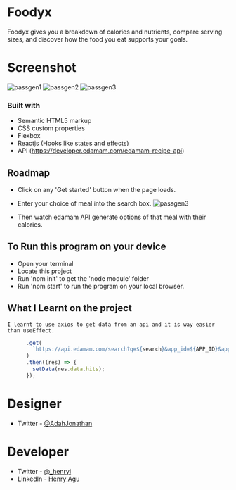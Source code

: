 # Foodyx

Foodyx gives you a breakdown of calories and nutrients, compare serving sizes, and discover how the food you eat supports your goals.

# Screenshot

![passgen1](https://user-images.githubusercontent.com/74037448/199025915-01987067-cba7-4b7d-a96c-f03899a95a90.PNG)
![passgen2](https://user-images.githubusercontent.com/74037448/199025923-3bcb8d8b-fcd1-493d-9359-e72fcc00a9e9.PNG)
![passgen3](https://user-images.githubusercontent.com/74037448/199025926-33e976e6-f014-4b77-93ab-5eaf9230d5e5.PNG)

### Built with

- Semantic HTML5 markup
- CSS custom properties
- Flexbox
- Reactjs (Hooks like states and effects)
- API (https://developer.edamam.com/edamam-recipe-api)


## Roadmap

- Click on any 'Get started' button when the page loads.

- Enter your choice of meal into the search box.
![passgen3](https://user-images.githubusercontent.com/74037448/199025926-33e976e6-f014-4b77-93ab-5eaf9230d5e5.PNG)

- Then watch edamam API generate options of that meal with their calories.


## To Run this program on your device

- Open your terminal
- Locate this project
- Run 'npm init' to get the 'node module' folder
- Run 'npm start' to run the program on your local browser.


## What I Learnt on the project

    I learnt to use axios to get data from an api and it is way easier than useEffect.

```js
      .get(
        `https://api.edamam.com/search?q=${search}&app_id=${APP_ID}&app_key=${APP_KEY}`
      )
      .then((res) => {
        setData(res.data.hits);
      });
```

# Designer

- Twitter - [@AdahJonathan](https://twitter.com/AdahJonathann)

# Developer

- Twitter - [@\_henryi](https://www.twitter.com/_henryi)
- LinkedIn - [Henry Agu](https://www.linkedin.com/in/agu-henry-871a981b0)

